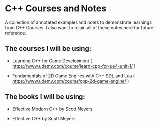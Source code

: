 # C++ Courses and Notes
A collection of annotated examples and notes to demonstrate learnings from C++ Courses. 
I also want to retain all of these notes here for future reference. 

## The courses I will be using:
- Learning C++ for Game Development ( https://www.udemy.com/course/learn-cpp-for-ue4-unit-1/ )

- Fundamentals of 2D Game Engines with C++ SDL and Lua ( https://www.udemy.com/course/cpp-2d-game-engine/ )


## The books I will be using:
- Effective Modern C++ by Scott Meyers

- Effective C++ by Scott Meyers
